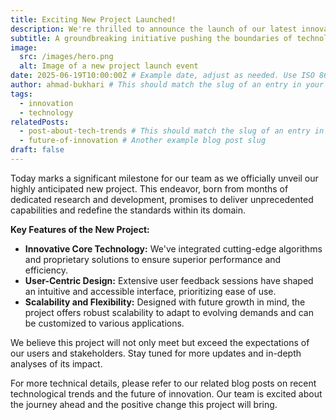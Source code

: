```yaml
---
title: Exciting New Project Launched!
description: We're thrilled to announce the launch of our latest innovative project, set to revolutionize the industry.
subtitle: A groundbreaking initiative pushing the boundaries of technology.
image:
  src: /images/hero.png
  alt: Image of a new project launch event
date: 2025-06-19T10:00:00Z # Example date, adjust as needed. Use ISO 8601 format.
author: ahmad-bukhari # This should match the slug of an entry in your 'people' collection (e.g., 'john-doe' if the file is 'john-doe.md')
tags:
  - innovation
  - technology
relatedPosts:
  - post-about-tech-trends # This should match the slug of an entry in your 'blogs' collection
  - future-of-innovation # Another example blog post slug
draft: false
---
```


Today marks a significant milestone for our team as we officially unveil our highly anticipated new project. This endeavor, born from months of dedicated research and development, promises to deliver unprecedented capabilities and redefine the standards within its domain.

**Key Features of the New Project:**

* **Innovative Core Technology:** We've integrated cutting-edge algorithms and proprietary solutions to ensure superior performance and efficiency.
* **User-Centric Design:** Extensive user feedback sessions have shaped an intuitive and accessible interface, prioritizing ease of use.
* **Scalability and Flexibility:** Designed with future growth in mind, the project offers robust scalability to adapt to evolving demands and can be customized to various applications.

We believe this project will not only meet but exceed the expectations of our users and stakeholders. Stay tuned for more updates and in-depth analyses of its impact.

For more technical details, please refer to our related blog posts on recent technological trends and the future of innovation. Our team is excited about the journey ahead and the positive change this project will bring.

